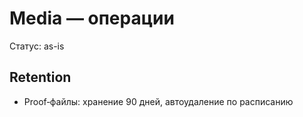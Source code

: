 # Media — операции

Статус: as-is

## Retention
- Proof‑файлы: хранение 90 дней, автоудаление по расписанию
